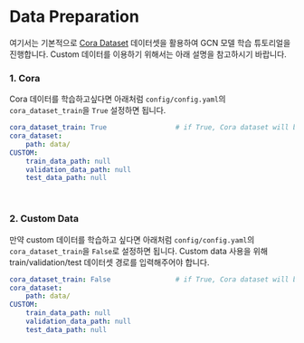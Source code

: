 # Data Preparation
여기서는 기본적으로 [Cora Dataset](https://relational.fit.cvut.cz/dataset/CORA) 데이터셋을 활용하여 GCN 모델 학습 튜토리얼을 진행합니다.
Custom 데이터를 이용하기 위해서는 아래 설명을 참고하시기 바랍니다.

### 1. Cora
Cora 데이터를 학습하고싶다면 아래처럼 `config/config.yaml`의 `cora_dataset_train`을 `True` 설정하면 됩니다.
```yaml
cora_dataset_train: True                 # if True, Cora dataset will be loaded automatically.
cora_dataset:
    path: data/
CUSTOM:
    train_data_path: null
    validation_data_path: null
    test_data_path: null
```
<br>

### 2. Custom Data
만약 custom 데이터를 학습하고 싶다면 아래처럼 `config/config.yaml`의 `cora_dataset_train`을 `False`로 설정하면 됩니다.
Custom data 사용을 위해 train/validation/test 데이터셋 경로를 입력해주어야 합니다.
```yaml
cora_dataset_train: False                # if True, Cora dataset will be loaded automatically.
cora_dataset:
    path: data/
CUSTOM:
    train_data_path: null
    validation_data_path: null
    test_data_path: null
```